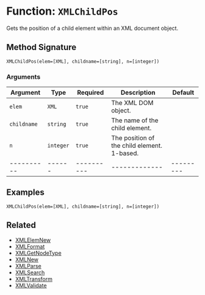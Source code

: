 [comment]: # (Note: This documentation is generated dynamically in the build process.  To modify the contents, change the javadoc on the _invoke method of the BIF class)

# Function: `XMLChildPos`

Gets the position of a child element within an XML document object.

## Method Signature
```
XMLChildPos(elem=[XML], childname=[string], n=[integer])
```
### Arguments

| Argument | Type | Required | Description | Default |
|----------|------|----------|-------------|---------|
| `elem` | `XML` | `true` | The XML DOM object. | |
| `childname` | `string` | `true` | The name of the child element. | |
| `n` | `integer` | `true` | The position of the child element. 1-based. | |
|----------|------|----------|-------------|---------|



## Examples

```
XMLChildPos(elem=[XML], childname=[string], n=[integer])
```

## Related
  * [XMLElemNew](XMLElemNew.md)
  * [XMLFormat](XMLFormat.md)
  * [XMLGetNodeType](XMLGetNodeType.md)
  * [XMLNew](XMLNew.md)
  * [XMLParse](XMLParse.md)
  * [XMLSearch](XMLSearch.md)
  * [XMLTransform](XMLTransform.md)
  * [XMLValidate](XMLValidate.md)
